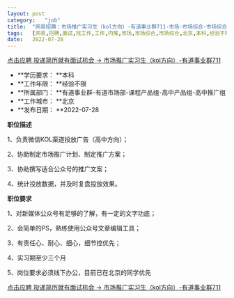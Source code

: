 ```yaml
---
layout:	post
category:	"job"
title:	"网易招聘：市场推广实习生（kol方向）-有道事业群711-市场-市场综合-市场综合-北京本科经验不限"
tags:	[网易,招聘,面试,找工作,工作,内推,市场,市场综合,市场综合,北京,本科,经验不限]
date:	2022-07-28
---
```


[点击应聘 投递简历就有面试机会 ->  市场推广实习生（kol方向）-有道事业群711](http://mobile.bole.netease.com/bole/boleDetail?id=41891&employeeId=346f03c3cda5f04c&key=all)



- **学历要求： **本科
- **工作年限： **经验不限
- **所属部门： **有道事业群-有道市场部-课程产品组-高中产品组-高中推广组
- **工作城市： **北京
- **发布日期： **2022-07-28



**职位描述**

1、负责微信KOL渠道投放广告（高中方向）；

2、协助制定市场推广计划、制定推广方案；

3、协助撰写适合公众号的推广文案；

4、统计投放数据，并及时复盘投放效果。



**职位要求**

1、对新媒体公众号有足够的了解，有一定的文字功底；

2、会简单的PS，熟练使用公众号文章编辑工具；

3、有责任心、耐心、细心，细节控优先；

4、实习期至少三个月

5、岗位要求必须线下办公，目前已在北京的同学优先



[点击应聘 投递简历就有面试机会 ->  市场推广实习生（kol方向）-有道事业群711](http://mobile.bole.netease.com/bole/boleDetail?id=41891&employeeId=346f03c3cda5f04c&key=all)
